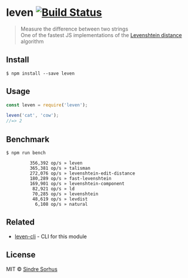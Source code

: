 # leven [![Build Status](https://travis-ci.org/sindresorhus/leven.svg?branch=master)](https://travis-ci.org/sindresorhus/leven)

> Measure the difference between two strings<br>
> One of the fastest JS implementations of the [Levenshtein distance](http://en.wikipedia.org/wiki/Levenshtein_distance) algorithm


## Install

```
$ npm install --save leven
```


## Usage

```js
const leven = require('leven');

leven('cat', 'cow');
//=> 2
```


## Benchmark

```
$ npm run bench
```

```
         356,392 op/s » leven
         365,381 op/s » talisman
         272,076 op/s » levenshtein-edit-distance
         180,289 op/s » fast-levenshtein
         169,901 op/s » levenshtein-component
          82,921 op/s » ld
          70,285 op/s » levenshtein
          48,619 op/s » levdist
           6,108 op/s » natural
```


## Related

- [leven-cli](https://github.com/sindresorhus/leven-cli) - CLI for this module


## License

MIT © [Sindre Sorhus](https://sindresorhus.com)
